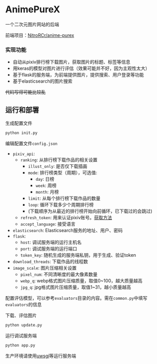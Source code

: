 # AnimePureX

一个二次元图片网站的后端

前端项目：[NitroRCr/anime-purex](https://github.com/NitroRCr/anime-purex)

### 实现功能

- 自动从pixiv排行榜下载图片，获取图片的标题、标签等信息
- 用keras的模型对图片进行评估（效果可能并不好，因为主观性太大）
- 基于flask的服务端，为前端提供图片，提供搜索、用户登录等功能
- 基于elasticsearch的图片搜索

~~代码写得可能比较乱~~

## 运行和部署

生成配置文件 

```sh
python init.py
```

编辑配置文件`config.json`

- `pixiv_api`:
  - `ranking`: 从排行榜下载作品的相关设置
    - `illust_only`: 是否仅下载插画
    - `mode`: 排行榜类型（周期），可选值:
      - `day`: 日榜
      - `week`: 周榜
      - `month`: 月榜
    - `limit`: 从每个排行榜下载作品的数量
    - `loop`: 循环下载多少个周期排行榜
    - (下载顺序为从最近的排行榜开始向前循环，已下载过的会跳过)
  - `refresh_token`: 用来认证pixiv账号。[获取方法](https://gist.github.com/ZipFile/c9ebedb224406f4f11845ab700124362)
  - `accept_language`: 接受语言
- `elasticsearch`: Elasticsearch服务的地址、用户、密码
- `flask`:
  - `host`: 调试服务端的运行主机名
  - `port`: 调试服务端的运行端口
  - `token_key`: 随机生成的服务端私钥，用于生成、验证token
- `download_threads`: 下载作品的线程数
- `image_scale`: 图片压缩相关设置
  - `pixel_num`: 不同清晰度的最大像素数量
  - `webp_q`: webp格式图片压缩质量，取值0~100，越大质量越高
  - `jpg_q`: jpg格式图片压缩质量，取值1~31，越小质量越高

配置评估模型，可以参考`evaluators`目录的内容。需在`common.py`中填写`evaluators`的信息

下载、评估图片

```sh
python update.py
```

运行调试服务端

```sh
python app.py
```

生产环境请使用[uwsgi](https://uwsgi-docs.readthedocs.io/en/latest/WSGIquickstart.html)等运行服务端

